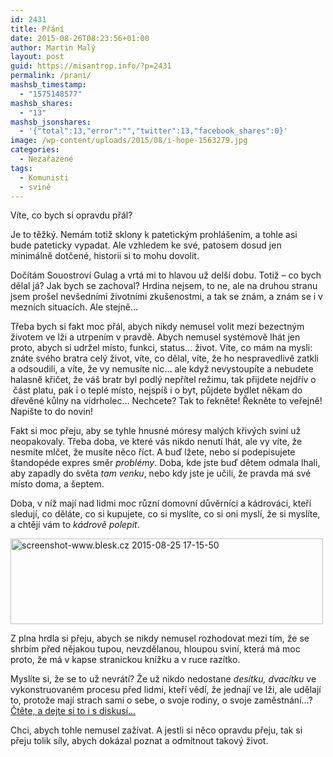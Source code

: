 ```yaml
---
id: 2431
title: Přání
date: 2015-08-26T08:23:56+01:00
author: Martin Malý
layout: post
guid: https://misantrop.info/?p=2431
permalink: /prani/
mashsb_timestamp:
  - "1575148577"
mashsb_shares:
  - "13"
mashsb_jsonshares:
  - '{"total":13,"error":"","twitter":13,"facebook_shares":0}'
image: /wp-content/uploads/2015/08/i-hope-1563279.jpg
categories:
  - Nezařazené
tags:
  - Komunisti
  - svině
---
```

Víte, co bych si opravdu přál?

<!--more-->

Je to těžký. Nemám totiž sklony k patetickým prohlášením, a tohle asi bude pateticky vypadat. Ale vzhledem ke své, patosem dosud jen minimálně dotčené, historii si to mohu dovolit.

Dočítám Souostroví Gulag a vrtá mi to hlavou už delší dobu. Totiž &#8211; co bych dělal já? Jak bych se zachoval? Hrdina nejsem, to ne, ale na druhou stranu jsem prošel nevšedními životními zkušenostmi, a tak se znám, a znám se i v mezních situacích. Ale stejně&#8230;

Třeba bych si fakt moc přál, abych nikdy nemusel volit mezi bezectným životem ve lži a utrpením v pravdě. Abych nemusel systémově lhát jen proto, abych si udržel místo, funkci, status&#8230; život. Víte, co mám na mysli: znáte svého bratra celý život, víte, co dělal, víte, že ho nespravedlivě zatkli a odsoudili, a víte, že vy nemusíte nic&#8230; ale když nevystoupíte a nebudete halasně křičet, že váš bratr byl podlý nepřítel režimu, tak přijdete nejdřív o  část platu, pak i o teplé místo, nejspíš i o byt, půjdete bydlet někam do dřevěné kůlny na vídrholec&#8230; Nechcete? Tak to řekněte! Řekněte to veřejně! Napište to do novin!

Fakt si moc přeju, aby se tyhle hnusné móresy malých křivých sviní už neopakovaly. Třeba doba, ve které vás nikdo nenutí lhát, ale vy víte, že nesmíte mlčet, že musíte něco říct. A buď lžete, nebo si podepisujete štandopéde expres směr _problémy_. Doba, kde jste buď dětem odmala lhali, aby zapadly do světa _tam venku_, nebo kdy jste je učili, že pravda má své místo doma, a šeptem.

Doba, v níž mají nad lidmi moc různí domovní důvěrníci a kádrováci, kteří sledují, co děláte, co si kupujete, co si myslíte, co si oni myslí, že si myslíte, a chtějí vám to _kádrově polepit_.

[<img class="aligncenter size-medium wp-image-2432" src="https://misantrop.info/wp-content/uploads/2015/08/screenshot-www.blesk_.cz-2015-08-25-17-15-50-500x137.png" alt="screenshot-www.blesk.cz 2015-08-25 17-15-50" width="500" height="137" srcset="https://misantrop.info/wp-content/uploads/2015/08/screenshot-www.blesk_.cz-2015-08-25-17-15-50-500x137.png 500w, https://misantrop.info/wp-content/uploads/2015/08/screenshot-www.blesk_.cz-2015-08-25-17-15-50-200x55.png 200w, https://misantrop.info/wp-content/uploads/2015/08/screenshot-www.blesk_.cz-2015-08-25-17-15-50.png 612w" sizes="(max-width: 500px) 100vw, 500px" />](https://misantrop.info/wp-content/uploads/2015/08/screenshot-www.blesk_.cz-2015-08-25-17-15-50.png)

Z plna hrdla si přeju, abych se nikdy nemusel rozhodovat mezi tím, že se shrbím před nějakou tupou, nevzdělanou, hloupou sviní, která má moc proto, že má v kapse stranickou knížku a v ruce razítko.

Myslíte si, že se to už nevrátí? Že už nikdo nedostane _desítku, dvacítku_ ve vykonstruovaném procesu před lidmi, kteří vědí, že jednají ve lži, ale udělají to, protože mají strach sami o sebe, o svoje rodiny, o svoje zaměstnání&#8230;? [Čtěte, a dejte si to i s diskusí&#8230;](https://www.lidovky.cz/bojoval-proti-anexi-krymu-rusky-soud-posila-rezisera-sencova-na-20-let-do-vezeni-g02-/zpravy-svet.aspx?c=A150825_140310_ln_zahranici_msl)

Chci, abych tohle nemusel zažívat. A jestli si něco opravdu přeju, tak si přeju tolik síly, abych dokázal poznat a odmítnout takový život.
